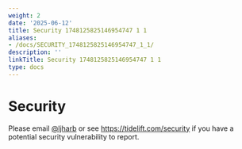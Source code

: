```yaml
---
weight: 2
date: '2025-06-12'
title: Security 1748125825146954747 1 1
aliases:
- /docs/SECURITY_1748125825146954747_1_1/
description: ''
linkTitle: Security 1748125825146954747 1 1
type: docs
---
```


# Security

Please email [@ljharb](https://github.com/ljharb) or see https://tidelift.com/security if you have a potential security vulnerability to report.
